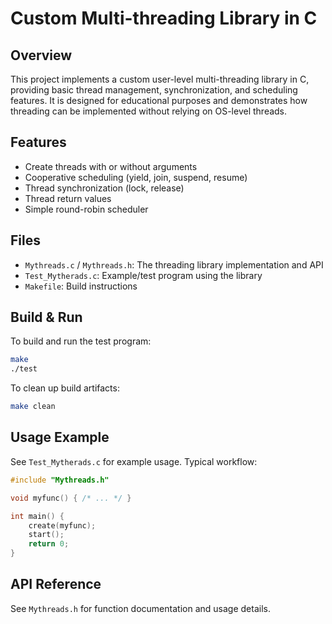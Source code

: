 # Custom Multi-threading Library in C

## Overview
This project implements a custom user-level multi-threading library in C, providing basic thread management, synchronization, and scheduling features. It is designed for educational purposes and demonstrates how threading can be implemented without relying on OS-level threads.

## Features
- Create threads with or without arguments
- Cooperative scheduling (yield, join, suspend, resume)
- Thread synchronization (lock, release)
- Thread return values
- Simple round-robin scheduler

## Files
- `Mythreads.c` / `Mythreads.h`: The threading library implementation and API
- `Test_Mytherads.c`: Example/test program using the library
- `Makefile`: Build instructions

## Build & Run
To build and run the test program:
```sh
make
./test
```

To clean up build artifacts:
```sh
make clean
```

## Usage Example
See `Test_Mytherads.c` for example usage. Typical workflow:
```c
#include "Mythreads.h"

void myfunc() { /* ... */ }

int main() {
    create(myfunc);
    start();
    return 0;
}
```

## API Reference
See `Mythreads.h` for function documentation and usage details.

